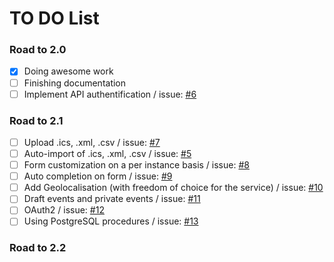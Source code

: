 # TO DO List


### Road to 2.0

- [x] Doing awesome work
- [ ] Finishing documentation
- [ ] Implement API authentification / issue: [#6](../../../issues/6)

### Road to 2.1

- [ ] Upload .ics, .xml, .csv / issue: [#7](../../../issues/7)
- [ ] Auto-import of .ics, .xml, .csv / issue: [#5](../../../issues/5)
- [ ] Form customization on a per instance basis / issue: [#8](../../../issues/8)
- [ ] Auto completion on form / issue: [#9](../../../issues/9)
- [ ] Add Geolocalisation (with freedom of choice for the service) / issue: [#10](../../../issues/10)
- [ ] Draft events and private events / issue: [#11](../../../issues/11)
- [ ] OAuth2 / issue: [#12](../../../issues/12)
- [ ] Using PostgreSQL procedures / issue: [#13](../../../issues/13)

### Road to 2.2
